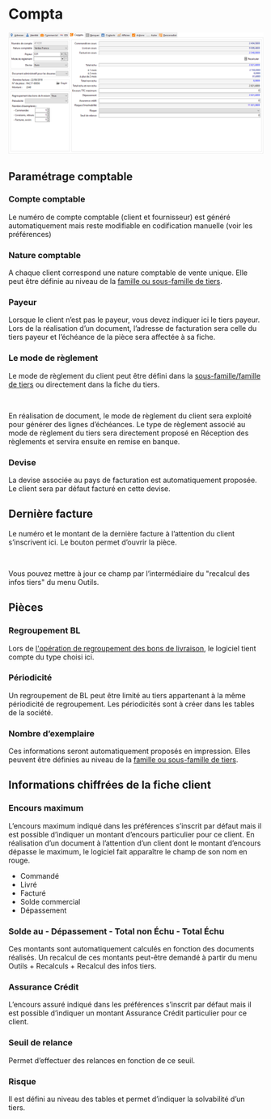 # Compta



![](OngletCompta.png)


## Paramétrage comptable


### Compte comptable


Le numéro de compte comptable (client et fournisseur) est généré automatiquement 
 mais reste modifiable en codification manuelle (voir les préférences)


### Nature comptable


A chaque client correspond une nature comptable de vente unique. Elle 
 peut être définie au niveau de la [famille 
 ou sous-famille de tiers](../../7/ListeFamillesTiers.md).


### Payeur


Lorsque le client n’est pas le payeur, vous devez indiquer ici le tiers 
 payeur. Lors de la réalisation d’un document, l’adresse de facturation 
 sera celle du tiers payeur et l’échéance de la pièce sera affectée à sa 
 fiche.


### Le mode de règlement


Le mode de règlement du client peut être défini dans la [sous-famille/famille 
 de tiers](../../7/ListeFamillesTiers.md) ou directement dans la fiche du tiers.


 


En réalisation de document, le mode de règlement du client sera exploité 
 pour générer des lignes d’échéances. Le type de règlement associé au mode 
 de règlement du tiers sera directement proposé en Réception des règlements 
 et servira ensuite en remise en banque.


### Devise


La devise associée au pays de facturation est automatiquement proposée. 
 Le client sera par défaut facturé en cette devise.


## Dernière facture


Le numéro et le montant de la dernière facture à l’attention du client 
 s’inscrivent ici. Le bouton permet d’ouvrir la pièce.


 


Vous pouvez mettre à jour ce champ par l’intermédiaire du "recalcul 
 des infos tiers" du menu Outils.


## Pièces


### Regroupement BL


Lors de [l'opération 
 de regroupement des bons de livraison](../../../Ventes/Documents/Regroupement/3/RegroupementMasseLivraisonsReceptions.md), le logiciel tient compte du 
 type choisi ici.


### Périodicité


Un regroupement de BL peut être limité au tiers appartenant à la même 
 périodicité de regroupement. Les périodicités sont à créer dans les tables 
 de la société.


### Nombre d’exemplaire


Ces informations seront automatiquement proposés en impression. Elles 
 peuvent être définies au niveau de la [famille 
 ou sous-famille de tiers](../../7/ListeFamillesTiers.md).


## Informations chiffrées de la fiche client


### Encours maximum


L’encours maximum indiqué dans les préférences s’inscrit par défaut 
 mais il est possible d’indiquer un montant d’encours particulier pour 
 ce client. En réalisation d’un document à l’attention d’un client dont 
 le montant d’encours dépasse le maximum, le logiciel fait apparaître le 
 champ de son nom en rouge.


* Commandé
* Livré
* Facturé
* Solde commercial
* Dépassement


### Solde au - Dépassement - Total non Échu - Total Échu


Ces montants sont automatiquement calculés en fonction des documents 
 réalisés. Un recalcul de ces montants peut-être demandé à partir du menu 
 Outils + Recalculs + Recalcul des infos tiers.


### Assurance Crédit


L’encours assuré indiqué dans les préférences s’inscrit par défaut mais 
 il est possible d’indiquer un montant Assurance Crédit particulier pour 
 ce client.


### Seuil de relance


Permet d’effectuer des relances en fonction de ce seuil.


### Risque


Il est défini au niveau des tables et permet d’indiquer la solvabilité 
 d’un tiers.


